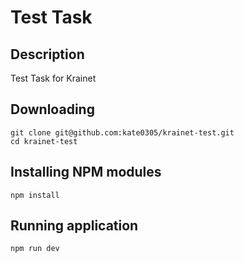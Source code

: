 # Test Task

## Description
Test Task for Krainet

## Downloading

```
git clone git@github.com:kate0305/krainet-test.git
cd krainet-test
```

## Installing NPM modules

```
npm install
```

## Running application

```
npm run dev
```